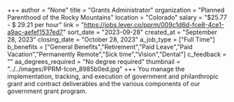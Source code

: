 +++
author = "None"
title = "Grants Administrator"
organization = "Planned Parenthood of the Rocky Mountains"
location = "Colorado"
salary = "$25.77 - $ 29.21  per hour"
link = "https://jobs.lever.co/pprm/009c1d6d-fce8-4ce1-a9ac-aefef1537ed7"
sort_date = "2023-09-28"
created_at = "September 28, 2023"
closing_date = "October 28, 2023"
a_job_type = ["Full Time"]
b_benefits = ["General Benefits","Retirement","Paid Leave","Paid Vacation","Permanently Remote","Sick time","Vision","Dental"]
c_feedback = ""
aa_degrees_required = "No degree required"
thumbnail = "../../images/PPRM-Icon_8985b0ed.jpg"
+++
You manage the implementation, tracking, and execution of government and philanthropic grant and contract deliverables and the various components of our government grant program.
